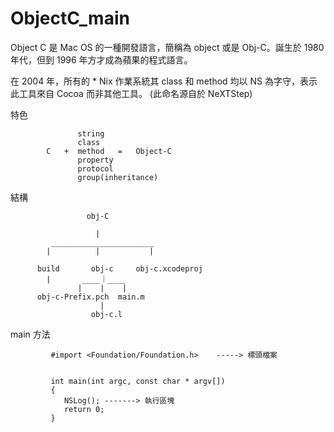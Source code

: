# ObjectC_main

Object C 是 Mac OS 的一種開發語言，簡稱為 object 或是 Obj-C。誕生於 1980 年代，但到 1996 年方才成為蘋果的程式語言。

在 2004 年，所有的 * Nix 作業系統其 class 和 method 均以 NS 為字守，表示此工具來自 Cocoa 而非其他工具。 (此命名源自於 NeXTStep)

特色


                   string
                   class
            C   +  method   =   Object-C
                   property
                   protocol
                   group(inheritance)

結構


                     obj-C
                     
                       |
             _______________________
            |          |           |
            
          build       obj-c     obj-c.xcodeproj        
            |       ____｜____           
                   |    |    |
          obj-c-Prefix.pch  main.m
                        |
                      obj-c.l
 
main 方法

             #import <Foundation/Foundation.h>    -----> 標頭檔案
             
             
             int main(int argc, const char * argv[])
             {
                NSLog(); -------> 執行區塊
                return 0;
             }

